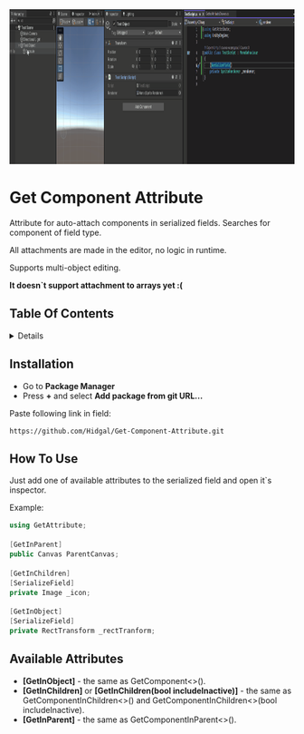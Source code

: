 <img src="Documentation/get_attribute.gif?raw=true" alt="Add Attribute Example" width="1027px" height="273px"/>

# Get Component Attribute
Attribute for auto-attach components in serialized fields. Searches for component of field type.

All attachments are made in the editor, no logic in runtime.

Supports multi-object editing.


**It doesn`t support attachment to arrays yet :(**

## Table Of Contents
<details>
<summary>Details</summary>
  
  - [Installation](#installation)
  - [How To Use](#how-to-use)
  - [Available Attributes](#available-attributes)

</details>

## Installation
 - Go to **Package Manager**
 - Press **+** and select **Add package from git URL...**

Paste following link in field:
```
https://github.com/Hidgal/Get-Component-Attribute.git
```

## How To Use
Just add one of available attributes to the serialized field and open it`s inspector.

Example:
```c#
using GetAttribute;

[GetInParent]
public Canvas ParentCanvas;

[GetInChildren]
[SerializeField]
private Image _icon;

[GetInObject]
[SerializeField]
private RectTransform _rectTranform;
```

## Available Attributes
- **[GetInObject]** - the same as GetComponent<>().
- **[GetInChildren]** or **[GetInChildren(bool includeInactive)]** - the same as GetComponentInChildren<>() and GetComponentInChildren<>(bool includeInactive).
- **[GetInParent]** - the same as GetComponentInParent<>().
      
